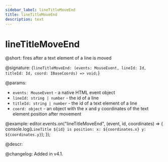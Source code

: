 ```yaml
---
sidebar_label: lineTitleMoveEnd
title: lineTitleMoveEnd
description: text
---
```


# lineTitleMoveEnd

@short: fires after a text element of a line is moved

@signature: {`lineTitleMoveEnd: (events: MouseEvent, lineId: Id, titleId: Id, coord: IBaseCoords) => void;`}

@params:
- `events: MouseEvent` - a native HTML event object
- `lineId: string | number` - the id of a line
- `titleId: string | number` - the id of a text element of a line
- `coord: object` - an object with the x and y coordinates of the text element position after movement

@example:
editor.events.on("lineTitleMoveEnd", (event, id, coordinates) => {
    console.log(`
        LineTitle ${id} is position:
            x: ${coordinates.x}
            y: ${coordinates.y}
    `);
});

@descr:

@changelog:
Added in v4.1.
